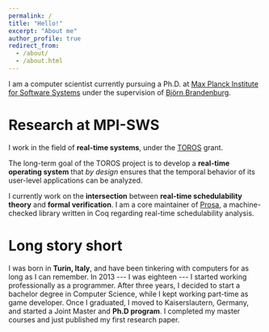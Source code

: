 ```yaml
---
permalink: /
title: "Hello!"
excerpt: "About me"
author_profile: true
redirect_from: 
  - /about/
  - /about.html
---
```


I am a computer scientist currently pursuing a Ph.D. at [Max Planck Institute for Software Systems](https://www.mpi-sws.org/) under the supervision of [Björn Brandenburg](https://people.mpi-sws.org/~bbb/).

# Research at MPI-SWS

I work in the field of **real-time systems**, under the [TOROS](https://toros.mpi-sws.org/) grant. 

The long-term goal of the TOROS project is to develop a **real-time operating system** that _by design_ ensures that the temporal behavior of its user-level applications can be analyzed.

I currently work on the **intersection** between **real-time schedulability theory** and **formal verification**. I am a core maintainer of [Prosa](http://prosa.mpi-sws.org/), a machine-checked library written in Coq regarding real-time schedulability analysis. 

# Long story short

I was born in **Turin, Italy**, and have been tinkering with computers for as long as I can remember. In 2013 --- I was eighteen --- I started working professionally as a programmer. After three years, I decided to start a bachelor degree in Computer Science, while I kept working part-time as game developer. Once I graduated, I moved to Kaiserslautern, Germany, and started a Joint Master and **Ph.D program**.
I completed my master courses and just published my first research paper.